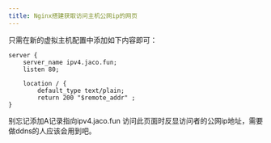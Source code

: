 ```yaml
---
title: Nginx搭建获取访问主机公网ip的网页
---
```


只需在新的虚拟主机配置中添加如下内容即可：
<!--more-->



	server {
    	server_name ipv4.jaco.fun;
    	listen 80;

    	location / {
        	default_type text/plain;
        	return 200 "$remote_addr" ;
    }

别忘记添加A记录指向ipv4.jaco.fun
访问此页面时反显访问者的公网ip地址，需要做ddns的人应该会用到吧。
